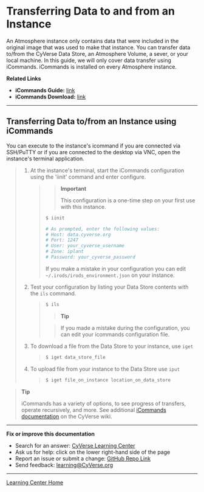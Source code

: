 # Transferring Data to and from an Instance

An Atmosphere instance only contains data that were included in the
original image that was used to make that instance. You can transfer
data to/from the CyVerse Data Store, an Atmosphere Volume, a sever, or
your local machine. In this guide, we will only cover data transfer
using iCommands. iCommands is installed on every Atmosphere instance.

**Related Links**

-   **iCommands Guide:**
    [link](https://cyverse-data-store-guide.readthedocs-hosted.com/en/latest/step2.html)
-   **iCommands Download:**
    [link](https://wiki.cyverse.org/wiki/display/DS/Setting+Up+iCommands)

------------------------------------------------------------------------

## Transferring Data to/from an Instance using iCommands

You can execute to the instance's icommand if you are connected via
SSH/PuTTY or if you are connected to the desktop via VNC, open the
instance's terminal application.

> 1.  At the instance's terminal, start the iCommands configuration
>     using the 'iinit' command and enter configure.
>
>     > > **Important**
>     > > 
>     > > This configuration is a one-time step on your first use with
>     > > this instance.
>     >
>     > ``` bash
>     > $ iinit
>     >
>     > # As prompted, enter the following values:
>     > # Host: data.cyverse.org
>     > # Port: 1247
>     > # User: your_cyverse_username
>     > # Zone: iplant
>     > # Password: your_cyverse_password
>     > ```
>     >
>     > If you make a mistake in your configuration you can edit
>     > `~/.irods/irods_environment.json` on your instance.
>
> 2.  Test your configuration by listing your Data Store contents with
>     the `ils` command.
>
>     > ``` bash
>     > $ ils
>     > ```
>     >
>     > > **Tip**
>     >
>     > > If you made a mistake during the configuration, you can edit
>     > > your icommands configuration file.
>
> 3.  To download a file from the Data Store to your instance, use
>     `iget`
>
>     > ``` bash
>     > $ iget data_store_file
>     > ```
>
> 4.  To upload file from your instance to the Data Store use `iput`
>
>     > ``` bash
>     > $ iget file_on_instance location_on_data_store
>     > ```

> **Tip**
>
> iCommands has a variety of options, to see progress of transfers,
> operate recursively, and more. See additional [iCommands documentation](https://wiki.cyverse.org/wiki/display/DS/Using+iCommands)
> on the CyVerse wiki.


------------------------------------------------------------------------

**Fix or improve this documentation**

-   Search for an answer: [CyVerse Learning Center](https://learning.cyverse.org/en/latest/)
-   Ask us for help: click on the lower right-hand side of the page
-   Report an issue or submit a change: [GitHub Repo Link](https://github.com/CyVerse-learning-materials/atmosphere_guide/tree/mkdocs)
-   Send feedback: [learning@CyVerse.org](learning@CyVerse.org)

------------------------------------------------------------------------

[Learning Center Home](http://learning.cyverse.org/)